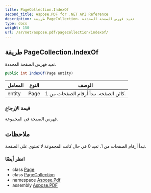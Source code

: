 ```yaml
---
title: PageCollection.IndexOf
second_title: Aspose.PDF for .NET API Reference
description: طريقة PageCollection. تعيد فهرس الصفحة المحددة
type: docs
weight: 150
url: /ar/net/aspose.pdf/pagecollection/indexof/
---
```

## طريقة PageCollection.IndexOf

تعيد فهرس الصفحة المحددة.

```csharp
public int IndexOf(Page entity)
```

| المعامل | النوع | الوصف |
| --- | --- | --- |
| entity | Page | كائن الصفحة. تبدأ أرقام الصفحات من 1. |

### قيمة الإرجاع

فهرس الصفحة في المجموعة.

## ملاحظات

تبدأ أرقام الصفحات من 1. تعيد 0 في حال كانت المجموعة لا تحتوي على الصفحة.

### انظر أيضًا

* class [Page](../../page/)
* class [PageCollection](../)
* namespace [Aspose.Pdf](../../../aspose.pdf/)
* assembly [Aspose.PDF](../../../)